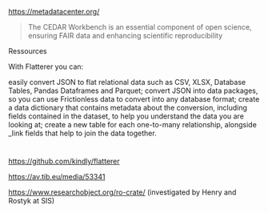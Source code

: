 

https://metadatacenter.org/

> The CEDAR Workbench is an essential component of open science, ensuring FAIR data and enhancing scientific reproducibility


Ressources

With Flatterer you can:

easily convert JSON to flat relational data such as CSV, XLSX, Database Tables, Pandas Dataframes and Parquet;
convert JSON into data packages, so you can use Frictionless data to convert into any database format;
create a data dictionary that contains metadata about the conversion, including fields contained in the dataset, to help you understand the data you are looking at;
create a new table for each one-to-many relationship, alongside _link fields that help to join the data together.
#

https://github.com/kindly/flatterer


https://av.tib.eu/media/53341



https://www.researchobject.org/ro-crate/ (investigated by Henry and Rostyk at SIS)

